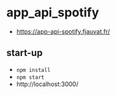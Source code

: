 # app_api_spotify
  - https://app-api-spotify.fjauvat.fr/
## start-up

  - `npm install`
  - `npm start`
  - http://localhost:3000/
